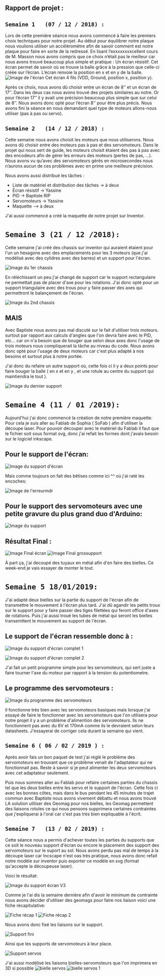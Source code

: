  ## Rapport de projet :

## `Semaine 1 	(07 / 12 / 2018) :`

Lors de cette première séance nous avons commencé à faire les premiers choix techniques pour notre projet.
Au début pour équilibrer notre plaque nous voulions utiliser un accéléromètre afin de savoir comment est notre plaque pour faire en sorte de la redressé. En lisant l’exxxxxxxxcellent cours de M. Masson nous avons compris que ce choix n’était pas le meilleur car nous avons trouvé beaucoup plus simple et pratique : Un écran résistif. Cet écran permet de savoir où se trouve la balle grâce à la pression que celle-ci créée sur l’écran. L’écran renvoie la position en x et en y de la balle.
![Image de l'écran](https://raw.githubusercontent.com/YassineWaldane/Arduino/master/images/%C3%A9cran.jpg)
Cet écran 4 fils (VDD, Ground, position x, position y).

Après ce choix, nous avons dû choisir entre un écran de 8’’ et un écran de 17’’. Dans les deux cas nous avons trouvé des projets similaires au notre.
Or pour l’écran 17’’ il y avait une précision beaucoup plus simple que sur celui de 8’’. Nous avons donc opté pour l’écran 8’’ pour être plus précis.
Nous avons fini la séance en nous demandant quel type de moteurs allons-nous utiliser (pas à pas ou servo).

## `Semaine 2 	(14 / 12 / 2018) :`

Cette semaine nous avons choisit les moteurs que nous utiliserons. Nous avons dû choisir entre des moteurs pas à pas et des servomoteurs.
Dans le projet qui nous sert de guide, les moteurs choisit étaient des pas à pas avec des encodeurs afin de gérer les erreurs des moteurs (pertes de pas, …). Nous avons vu qu’avec des servomoteurs gérés en microsecondes nous n’aurons aucun de ces problèmes avec en prime une meilleure précision.

Nous avons aussi distribué les tâches : 

-	Liste de matériel et distribution des tâches -> à deux
-	Écran résistif -> Yassine
-	PID -> Baptiste RIP
-	Servomoteurs -> Yassine
-	Maquette –> à deux

J'ai aussi commencé a créé la maquette de notre projet sur Inventor.

# `Semaine 3 (21 / 12 /2018):`

Cette semaine j'ai créé des chassis sur inventor qui auraient étaient pour l'un un hexagone avec des emplacements pour les 3 moteurs (que j'ai modélisé avec des cylidres avec des barres) et un support pour l'écran.

![Image du 1er chassis](https://github.com/YassineWaldane/Arduino/blob/master/images/Croquis%204.png)

En réléchissant un peu j'ai changé de support car le support rectangulaire ne permettait pas de placer d'axe pour les rotations.
J'ai donc opté pour un support triangulaire avec des trous pour y faire passer des axes qui permettront le balançement de l'écran.

![Image du 2nd chassis](https://github.com/YassineWaldane/Arduino/blob/master/images/Croquis%206.png)

## MAIS

Avec Baptiste nous avons pas mal discuté sur le fait d'utiliser trois moteurs. surtout par rapport aux calculs d'angles que l'on devra faire avec le PID, etc... car on n'a besoin que de bouger que selon deux axes donc l'usage de trois moteurs nous compliquerait la tâche au niveau du code.
Nous avons donc opté pour l'usage de deux moteurs car c'est plus adapté à nos besoins et surtout plus à notre portée.

J'ai donc du refaire un autre support où, cette fois ci il y a deux points pour faire bouger la balle ( en x et en y , et une rotule au centre du support qui maintiendra le tout ).

![Image du dernier support](https://github.com/YassineWaldane/Arduino/blob/master/images/Croquis%207.png)

# `Semaine 4 (11 / 01 /2019):`

Aujourd'hui j'ai donc commencé la création de notre première maquette.
Pour cela je suis aller au Fablab de Sophia ( SoFab ) afin d'utiliser la découpe laser.
Pour pouvoir découper avec le matériel du Fablab il faut que le fichier soit sous format
svg, donc j'ai refait les formes dont j'avais besoin sur le logiciel inkscape.

## Pour le support de l'écran:

![Image du support d'écran](https://github.com/YassineWaldane/Arduino/blob/master/images/supportecran.png)


Mais comme toujours on fait des bêtises comme ici ^^ où j'ai raté les encoches:

 
![Image de l'erreurmdr](https://github.com/YassineWaldane/Arduino/blob/master/images/erreurmdr.jpg)

## Pour le support des servomoteurs avec une petite gravure du plus grand duo d'Arduino:

![Image du support](https://github.com/YassineWaldane/Arduino/blob/master/images/grossupport.png)

## Résultat Final :
![Image Final écran](https://github.com/YassineWaldane/Arduino/blob/master/images/finalecran.jpg)
![Image Final grossupport](https://github.com/YassineWaldane/Arduino/blob/master/images/20190111_221210.jpg)

À part ça, j'ai decoupé des tuyaux en métal afin d'en faire des bielles.
Ce week-end je vais essayer de monter le tout.

# `Semaine 5 18/01/2019:`

J'ai adapté deux bielles sur la partie du support de l'écran 
afin de transmettre le mouvement à l'écran plus tard.
J'ai dû agandir les petits troux sur le support pour y faire passer des tiges 
filettées qui feront office d'axes de rotations. Puis j'ai aussi troué les tubes
de métal qui seront les bielles transemttent le mouvement au support de l'écran.

## Le support de l'écran ressemble donc à :

![Image du support d'écran complet 1](https://github.com/YassineWaldane/Arduino/blob/master/images/support%20final%201.jpg)

![Image du support d'écran complet 2](https://github.com/YassineWaldane/Arduino/blob/master/images/support%20final%202.jpg)

J'ai fait un petit programme simple pour les servomoteurs, qui sert juste a faire 
tourner l'axe du moteur par rapport à la tension du potentiometre.

## Le programme des servomoteurs :

![Image du programme des servomoteurs](https://github.com/YassineWaldane/Arduino/blob/master/images/code%20moteur%2Bpotentio.png)

Il fonctionne très bien avec les servomoteurs basiques mais lorsque j'ai essayé
de faire le fonctionner avec les servomoteurs que l'on utilisera pour notre projet
il y a un problème d'alimention des servomoteurs.
Ils ne fonctionnent pas avec du 6V et 170mA comme ils le devraient selon
leurs datasheets.
J'essayerai de corriger cela durant la semaine qui vient.
 
 
## `Semaine 6 ( 06 / 02 / 2019 ) :`

Après avoir fais un bon paquet de test j'ai réglé le problème des servomoteurs
en trouvant que ce problème venait de l'adaptateur qui ne fonctionnait pas.
Reste à savoir si je peut alimenter les deux servomoteurs avec cet adaptateur seulement.

Puis nous sommes aller au Fablab pour refaire certaines parties du chassis
tel que les deux bielles entre les servo et le support de l'écran.
Cette fois ci avec les bonnes côtes, mais dans le bus pendant les 45 minutes
de trajet commun avec Baptiste nous avons vivement débattu et nous avons trouvé
LA solution utiliser des Geomag pour nos bielles, les Geomag permettent des liaisons
rotules ce qui nous pensons supprimera certaines contraintes que j'expliquerai à
l'oral car c'est pas très bien expliquable à l'écrit.

## `Semaine 7	(13 / 02 / 2019) :`

Cette séance nous a permis d'achever toutes les parties du supports que ce soit le nouveau support d'écran ou encore le placement des support des servomoteurs sur le suport au sol.
Nous avons perdu pas mal de temps à la découpe laser car Incscape n'est oas très pratique, nous avons donc refait notre modèle sur inventor puis exporter ce modèle en svg (format qu'accepte la découpeuse laser). 

Voici le résultat:

![Image du support écran V3](https://github.com/YassineWaldane/Arduino/blob/master/images/Nouveau.jpg)

Comme je l'ai dis la semaine dernière afin d'avoir le minimum de contrainte nous avons décider d'utiliser des geomags pour faire nos liaison voici une fiche récapitulative: 

![Fiche récap 1](https://github.com/YassineWaldane/Arduino/blob/master/images/Bielle%20(1).jpg)
![Fiche récap 2](https://github.com/YassineWaldane/Arduino/blob/master/images/Bielle%20(2).jpg)

Nous avons donc fixé les liaisons sur le support.

![Support fini](https://github.com/YassineWaldane/Arduino/blob/master/images/nouveau%20%2B%20bielles.jpg)

Ainsi que les supports de servomoteurs à leur place.

![Support servos](https://github.com/YassineWaldane/Arduino/blob/master/images/Support%20Servos.jpg)

J'ai aussi modélisé les liaisons bielles-servomoteurs que l'on imprimera en 3D si possible 
![bielle servos](https://github.com/YassineWaldane/Arduino/blob/master/images/bielleServo.jpg)
![bielle servos 1](https://github.com/YassineWaldane/Arduino/blob/master/images/bielleservo1.jpg)
